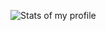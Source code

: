 <img align="left" alt="Stats of my profile" 
src="https://github-readme-stats.vercel.app/api?username=JimApostolou&show_icons=true&hide_border=true">
